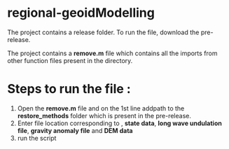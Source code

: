 # regional-geoidModelling

The project contains a release folder.
To run the file, download the pre-release.

The project contains a **remove.m** file which contains all the imports from other function files present in the directory.

# Steps to run the file :

1. Open the **remove.m** file and on the 1st line addpath to the **restore_methods** folder which is present in the pre-release.
1. Enter file location corresponding to , **state data**, **long wave undulation file**, **gravity anomaly file** and **DEM data**
1. run the script

